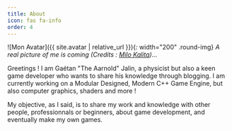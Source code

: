```yaml
---
title: About
icon: fas fa-info
order: 4
---
```


![Mon Avatar]({{ site.avatar | relative_url }}){: width="200" .round-img}
_A real picture of me is coming (Credits : [Milo Kalita](https://twitter.com/MiloKalita))..._

Greetings ! I am Gaétan "The Aarnold" Jalin, a physicist but also a keen game developer who wants to share his knowledge through blogging.
I am currently working on a Modular Designed, Modern C++ Game Engine, but also computer graphics, shaders and more !

My objective, as I said, is to share my work and knowledge with other people, professionnals or beginners, about game development, and eventually
make my own games.
